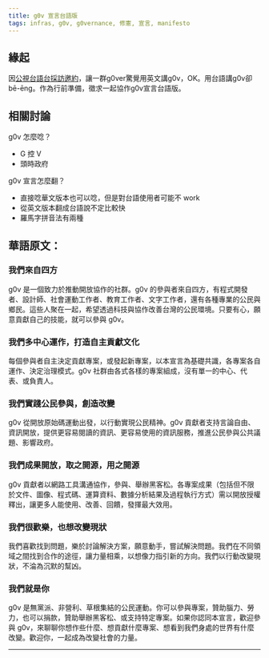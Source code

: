 ```yaml
---
title: g0v 宣言台語版
tags: infras, g0v, g0vernance, 修憲, 宣言, manifesto
---
```


## 緣起
因[公視台語台採訪邀約](https://https://g0v.hackmd.io/YRbV94OPREeonRskmql3_A?edit)，讓一群g0ver驚覺用英文講g0v，OK。用台語講g0v卻bē-ēng。作為行前準備，徵求一起協作g0v宣言台語版。

## 相關討論
g0v 怎麼唸？
- G 控 V
- 頭時政府

g0v 宣言怎麼翻？
* 直接唸華文版本也可以唸，但是對台語使用者可能不 work
* 從英文版本翻成台語說不定比較快
* 羅馬字拼音法有兩種


## 華語原文：

### 我們來自四方
g0v 是一個致力於推動開放協作的社群。g0v 的參與者來自四方，有程式開發者、設計師、社會運動工作者、教育工作者、文字工作者，還有各種專業的公民與鄉民。這些人聚在一起，希望透過科技與協作改善台灣的公民環境。只要有心，願意貢獻自己的技能，就可以參與 g0v。

### 我們多中心運作，打造自主貢獻文化
每個參與者自主決定貢獻專案，或發起新專案，以本宣言為基礎共識，各專案各自運作、決定治理模式。g0v 社群由各式各樣的專案組成，沒有單一的中心、代表、或負責人。

### 我們實踐公民參與，創造改變
g0v 從開放原始碼運動出發，以行動實現公民精神。g0v 貢獻者支持言論自由、資訊開放，提供更容易閱讀的資訊、更容易使用的資訊服務，推進公民參與公共議題、影響政府。

### 我們成果開放，取之開源，用之開源
g0v 貢獻者以網路工具溝通協作，參與、舉辦黑客松。各專案成果（包括但不限於文件、圖像、程式碼、運算資料、數據分析結果及過程執行方式）需以開放授權釋出，讓更多人能使用、改善、回饋，發揮最大效用。

### 我們很歡樂，也想改變現狀
我們喜歡找到問題，樂於討論解決方案，願意動手，嘗試解決問題。我們在不同領域之間找到合作的途徑，讓力量相乘，以想像力指引新的方向。我們以行動改變現狀，不淪為沉默的幫凶。

### 我們就是你
g0v 是無黨派、非營利、草根集結的公民運動。你可以參與專案，贊助腦力、勞力，也可以捐款，贊助舉辦黑客松、或支持特定專案。如果你認同本宣言，歡迎參與 g0v，來聊聊你想作些什麼、想貢獻什麼專案、想看到我們身處的世界有什麼改變。歡迎你，一起成為改變社會的力量。

---